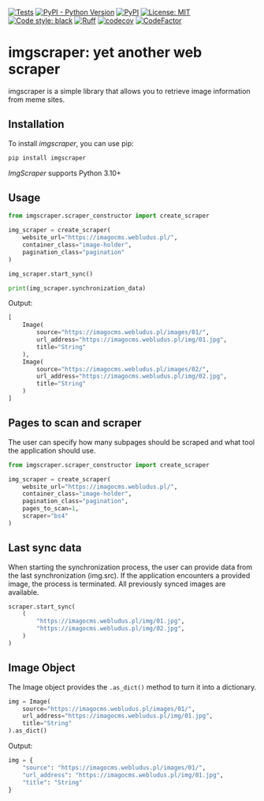[![Tests](https://github.com/dawid-szaniawski/imgscraper/actions/workflows/tox.yml/badge.svg)](https://github.com/dawid-szaniawski/imgscraper/actions/workflows/tox.yml)
[![PyPI - Python Version](https://img.shields.io/pypi/pyversions/imgscraper)](https://pypi.org/project/imgscraper/)
[![PyPI](https://img.shields.io/pypi/v/imgscraper)](https://pypi.org/project/imgscraper/)
[![License: MIT](https://img.shields.io/badge/License-MIT-yellow.svg)](https://github.com/dawid-szaniawski/imgscraper/blob/master/LICENSE)
[![Code style: black](https://img.shields.io/badge/code%20style-black-000000.svg)](https://github.com/psf/black)
[![Ruff](https://img.shields.io/endpoint?url=https://raw.githubusercontent.com/astral-sh/ruff/main/assets/badge/v2.json)](https://github.com/astral-sh/ruff)
[![codecov](https://codecov.io/github/dawid-szaniawski/imgscraper/branch/master/graph/badge.svg?token=hY7Nb5jGgi)](https://codecov.io/github/dawid-szaniawski/imgscraper)
[![CodeFactor](https://www.codefactor.io/repository/github/dawid-szaniawski/imgscraper/badge)](https://www.codefactor.io/repository/github/dawid-szaniawski/imgscraper)

# imgscraper: yet another web scraper

imgscraper is a simple library that allows you to retrieve image information from meme sites.

## Installation

To install _imgscraper_, you can use pip:

```bash
pip install imgscraper
```

_ImgScraper_ supports Python 3.10+


## Usage

```python
from imgscraper.scraper_constructor import create_scraper

img_scraper = create_scraper(
    website_url="https://imagocms.webludus.pl/",
    container_class="image-holder",
    pagination_class="pagination"
)

img_scraper.start_sync()

print(img_scraper.synchronization_data)
```

Output:

```python
[
    Image(
        source="https://imagocms.webludus.pl/images/01/",
        url_address="https://imagocms.webludus.pl/img/01.jpg",
        title="String"
    ),
    Image(
        source="https://imagocms.webludus.pl/images/02/",
        url_address="https://imagocms.webludus.pl/img/02.jpg",
        title="String"
    )
]
```

## Pages to scan and scraper

The user can specify how many subpages should be scraped and what tool the application should use.

```python
from imgscraper.scraper_constructor import create_scraper

img_scraper = create_scraper(
    website_url="https://imagocms.webludus.pl/",
    container_class="image-holder",
    pagination_class="pagination",
    pages_to_scan=1,
    scraper="bs4"
)
```

## Last sync data

When starting the synchronization process, the user can provide data from the last synchronization (img.src).
If the application encounters a provided image, the process is terminated. All previously synced images are available.

```python
scraper.start_sync(
    (
        "https://imagocms.webludus.pl/img/01.jpg",
        "https://imagocms.webludus.pl/img/02.jpg",
    )
)
```

## Image Object

The Image object provides the ``.as_dict()`` method to turn it into a dictionary.

```python
img = Image(
    source="https://imagocms.webludus.pl/images/01/",
    url_address="https://imagocms.webludus.pl/img/01.jpg",
    title="String"
).as_dict()
```

Output:

```python
img = {
    "source": "https://imagocms.webludus.pl/images/01/",
    "url_address": "https://imagocms.webludus.pl/img/01.jpg",
    "title": "String"
}
```
